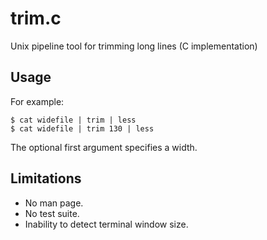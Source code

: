 
trim.c
======

Unix pipeline tool for trimming long lines (C implementation)


Usage
-----

For example:

    $ cat widefile | trim | less
    $ cat widefile | trim 130 | less

The optional first argument specifies a width.


Limitations
-----------

* No man page.
* No test suite.
* Inability to detect terminal window size.


